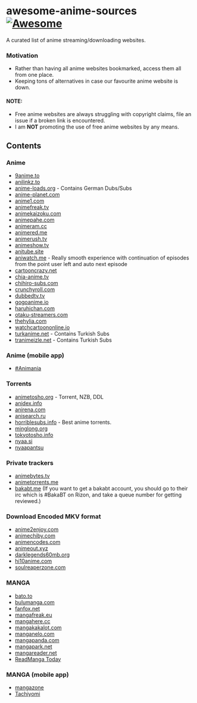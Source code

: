 # awesome-anime-sources [![Awesome](https://cdn.rawgit.com/sindresorhus/awesome/d7305f38d29fed78fa85652e3a63e154dd8e8829/media/badge.svg)](https://github.com/sindresorhus/awesome)

A curated list of anime streaming/downloading websites.

### Motivation

* Rather than having all anime websites bookmarked, access them all from one place.
* Keeping tons of alternatives in case our favourite anime website is down.


#### NOTE:

* Free anime websites are always struggling with copyright claims, file an issue if a broken link is encountered.
* I am **NOT** promoting the use of free anime websites by any means.


## Contents

### Anime

* [9anime.to](https://www2.9anime.to/)
* [anilinkz.to](http://anilinkz.to/)
* [anime-loads.org](https://www.anime-loads.org/) - Contains German Dubs/Subs
* [anime-planet.com](https://www.anime-planet.com/)
* [anime1.com](http://www.anime1.com/)
* [animefreak.tv](http://www.animefreak.tv/)
* [animekaizoku.com](https://animekaizoku.com/)
* [animepahe.com](https://animepahe.com/)
* [animeram.cc](https://ww2.animeram.cc/)
* [animered.me](http://animered.me/)
* [animerush.tv](http://www.animerush.tv/)
* [animeshow.tv](http://animeshow.tv/)
* [anitube.site](https://www.anitube.site/)
* [aniwatch.me](https://aniwatch.me/) - Really smooth experience with continuation of episodes from the point user left and auto next episode
* [cartooncrazy.net](http://ww1.cartooncrazy.net/)
* [chia-anime.tv](http://www.chia-anime.tv/)
* [chihiro-subs.com](https://chihiro-subs.com/)
* [crunchyroll.com](http://www.crunchyroll.com/)
* [dubbedtv.tv](http://www.dubbedtv.tv/)
* [gogoanime.io](https://www1.gogoanime.sh/)
* [haruhichan.com](http://haruhichan.com/)
* [otaku-streamers.com](https://otaku-streamers.com/)
* [thehylia.com](https://anime.thehylia.com/)
* [watchcartoononline.io](https://www.watchcartoononline.io/)
* [turkanime.net](https://turkanime.net/) - Contains Turkish Subs
* [tranimeizle.net](https://tranimeizle.net) - Contains Turkish Subs

### Anime (mobile app)
* [#Animania](http://www.mobi24.net/#anime)

### Torrents
* [animetosho.org](https://animetosho.org) - Torrent, NZB, DDL
* [anidex.info](https://anidex.info/)
* [anirena.com](https://www.anirena.com/)
* [anisearch.ru](https://anisearch.ru/)
* [horriblesubs.info](http://horriblesubs.info/) - Best anime torrents.
* [minglong.org](http://tracker.minglong.org:8080/)
* [tokyotosho.info](https://www.tokyotosho.info/)
* [nyaa.si](https://nyaa.si/)
* [nyaapantsu](https://nyaa.pantsu.cat/)

### Private trackers

 * [animebytes.tv](https://animebytes.tv/)
 * [animetorrents.me](https://animetorrents.me/)
 * [bakabt.me](https://bakabt.me) (If you want to get a bakabt account, you should go to their irc which is #BakaBT on Rizon, and take a queue number for getting reviewed.)


### Download Encoded MKV format

* [anime2enjoy.com](http://anime2enjoy.com/)
* [animechiby.com](http://www.animechiby.com/)
* [animencodes.com](http://animencodes.com)
* [animeout.xyz](https://www.animeout.xyz/)
* [darklegends60mb.org](http://www.darklegends60mb.org/)
* [hi10anime.com](http://hi10anime.com/)
* [soulreaperzone.com](http://www.soulreaperzone.com/)

### MANGA

* [bato.to](http://bato.to/)
* [bulumanga.com](http://bulumanga.com/)
* [fanfox.net](https://fanfox.net/)
* [mangafreak.eu](http://mangafreak.eu/)
* [mangahere.cc](https://mangahere.cc/)
* [mangakakalot.com](http://mangakakalot.com/)
* [manganelo.com](https://manganelo.com//)
* [mangapanda.com](http://www.mangapanda.com/)
* [mangapark.net](http://mangapark.net/)
* [mangareader.net](http://www.mangareader.net/)
* [ReadManga Today](https://www.readmng.com/)

### MANGA (mobile app)
* [mangazone](https://play.google.com/store/apps/details?id=com.ng.mangazone&hl=en)
* [Tachiyomi](https://github.com/inorichi/tachiyomi)
